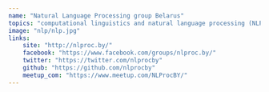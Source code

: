 ```yaml
---
name: "Natural Language Processing group Belarus"
topics: "computational linguistics and natural language processing (NLProc)"
image: "nlp/nlp.jpg"
links: 
    site: "http://nlproc.by/"
    facebook: "https://www.facebook.com/groups/nlproc.by/"
    twitter: "https://twitter.com/nlprocby"
    github: "https://github.com/nlprocby"
    meetup_com: "https://www.meetup.com/NLProcBY/"
---
```


